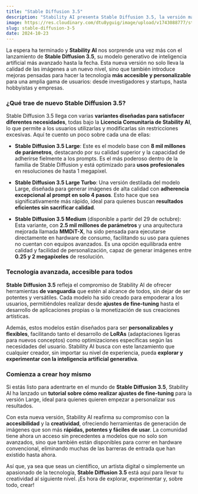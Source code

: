 ```yaml
---
title: "Stable Diffusion 3.5"
description: "Stability AI presenta Stable Diffusion 3.5, la versión más avanzada de sus modelos generativos."
image: https://res.cloudinary.com/dtu8yguig/image/upload/v1743088777/stability-ai_qmstsk.webp
slug: stable-diffusion-3-5
date: 2024-10-23
---
```


La espera ha terminado y **Stability AI** nos sorprende una vez más con el lanzamiento de **Stable Diffusion 3.5**, su modelo generativo de inteligencia artificial más avanzado hasta la fecha. Esta nueva versión no solo lleva la calidad de las imágenes a un nuevo nivel, sino que también introduce mejoras pensadas para hacer la tecnología **más accesible y personalizable** para una amplia gama de usuarios: desde investigadores y startups, hasta hobbyistas y empresas.

### ¿Qué trae de nuevo Stable Diffusion 3.5?
Stable Diffusion 3.5 llega con varias **variantes diseñadas para satisfacer diferentes necesidades**, todas bajo la **Licencia Comunitaria de Stability AI**, lo que permite a los usuarios utilizarlas y modificarlas sin restricciones excesivas. Aquí te cuento un poco sobre cada una de ellas:

- **Stable Diffusion 3.5 Large**: Este es el modelo base con **8 mil millones de parámetros**, destacando por su calidad superior y la capacidad de adherirse fielmente a los prompts. Es el más poderoso dentro de la familia de Stable Diffusion y está optimizado para **usos profesionales** en resoluciones de hasta 1 megapíxel.

- **Stable Diffusion 3.5 Large Turbo**: Una versión destilada del modelo Large, diseñada para generar imágenes de alta calidad con **adherencia excepcional al prompt en solo 4 pasos**. Esto hace que sea significativamente más rápido, ideal para quienes buscan **resultados eficientes sin sacrificar calidad**.

- **Stable Diffusion 3.5 Medium** (disponible a partir del 29 de octubre): Esta variante, con **2.5 mil millones de parámetros** y una arquitectura mejorada llamada **MMDiT-X**, ha sido pensada para ejecutarse directamente en hardware de consumo, facilitando su uso para quienes no cuentan con equipos avanzados. Es una opción equilibrada entre calidad y facilidad de personalización, capaz de generar imágenes entre **0.25 y 2 megapíxeles** de resolución.

### Tecnología avanzada, accesible para todos
**Stable Diffusion 3.5** refleja el compromiso de Stability AI de ofrecer herramientas **de vanguardia** que estén al alcance de todos, sin dejar de ser potentes y versátiles. Cada modelo ha sido creado para empoderar a los usuarios, permitiéndoles realizar desde **ajustes de fine-tuning** hasta el desarrollo de aplicaciones propias o la monetización de sus creaciones artísticas.

Además, estos modelos están diseñados para ser **personalizables y flexibles**, facilitando tanto el desarrollo de **LoRAs** (adaptaciones ligeras para nuevos conceptos) como optimizaciones específicas según las necesidades del usuario. Stability AI busca con este lanzamiento que cualquier creador, sin importar su nivel de experiencia, pueda **explorar y experimentar con la inteligencia artificial generativa**.

### Comienza a crear hoy mismo
Si estás listo para adentrarte en el mundo de **Stable Diffusion 3.5**, Stability AI ha lanzado un **tutorial sobre cómo realizar ajustes de fine-tuning** para la versión Large, ideal para quienes quieren empezar a personalizar sus resultados.

Con esta nueva versión, Stability AI reafirma su compromiso con la **accesibilidad** y la **creatividad**, ofreciendo herramientas de generación de imágenes que son más **rápidas, potentes y fáciles de usar**. La comunidad tiene ahora un acceso sin precedentes a modelos que no solo son avanzados, sino que también están disponibles para correr en hardware convencional, eliminando muchas de las barreras de entrada que han existido hasta ahora.

Así que, ya sea que seas un científico, un artista digital o simplemente un apasionado de la tecnología, **Stable Diffusion 3.5** está aquí para llevar tu creatividad al siguiente nivel. ¡Es hora de explorar, experimentar y, sobre todo, crear!
